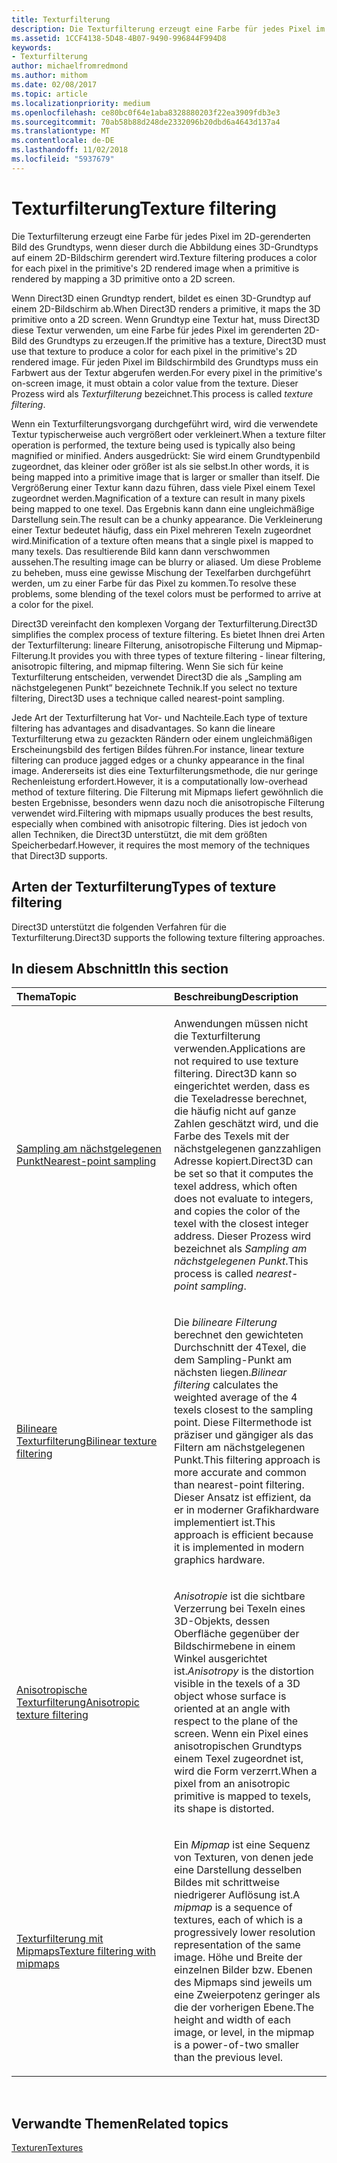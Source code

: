 ```yaml
---
title: Texturfilterung
description: Die Texturfilterung erzeugt eine Farbe für jedes Pixel im 2D-gerenderten Bild des Grundtyps, wenn dieser durch die Abbildung eines 3D-Grundtyps auf einem 2D-Bildschirm gerendert wird.
ms.assetid: 1CCF4138-5D48-4B07-9490-996844F994D8
keywords:
- Texturfilterung
author: michaelfromredmond
ms.author: mithom
ms.date: 02/08/2017
ms.topic: article
ms.localizationpriority: medium
ms.openlocfilehash: ce80bc0f64e1aba8328880203f22ea3909fdb3e3
ms.sourcegitcommit: 70ab58b88d248de2332096b20dbd6a4643d137a4
ms.translationtype: MT
ms.contentlocale: de-DE
ms.lasthandoff: 11/02/2018
ms.locfileid: "5937679"
---
```

# <a name="texture-filtering"></a><span data-ttu-id="6d2a0-104">Texturfilterung</span><span class="sxs-lookup"><span data-stu-id="6d2a0-104">Texture filtering</span></span>


<span data-ttu-id="6d2a0-105">Die Texturfilterung erzeugt eine Farbe für jedes Pixel im 2D-gerenderten Bild des Grundtyps, wenn dieser durch die Abbildung eines 3D-Grundtyps auf einem 2D-Bildschirm gerendert wird.</span><span class="sxs-lookup"><span data-stu-id="6d2a0-105">Texture filtering produces a color for each pixel in the primitive's 2D rendered image when a primitive is rendered by mapping a 3D primitive onto a 2D screen.</span></span>

<span data-ttu-id="6d2a0-106">Wenn Direct3D einen Grundtyp rendert, bildet es einen 3D-Grundtyp auf einem 2D-Bildschirm ab.</span><span class="sxs-lookup"><span data-stu-id="6d2a0-106">When Direct3D renders a primitive, it maps the 3D primitive onto a 2D screen.</span></span> <span data-ttu-id="6d2a0-107">Wenn Grundtyp eine Textur hat, muss Direct3D diese Textur verwenden, um eine Farbe für jedes Pixel im gerenderten 2D-Bild des Grundtyps zu erzeugen.</span><span class="sxs-lookup"><span data-stu-id="6d2a0-107">If the primitive has a texture, Direct3D must use that texture to produce a color for each pixel in the primitive's 2D rendered image.</span></span> <span data-ttu-id="6d2a0-108">Für jeden Pixel im Bildschirmbild des Grundtyps muss ein Farbwert aus der Textur abgerufen werden.</span><span class="sxs-lookup"><span data-stu-id="6d2a0-108">For every pixel in the primitive's on-screen image, it must obtain a color value from the texture.</span></span> <span data-ttu-id="6d2a0-109">Dieser Prozess wird als *Texturfilterung* bezeichnet.</span><span class="sxs-lookup"><span data-stu-id="6d2a0-109">This process is called *texture filtering*.</span></span>

<span data-ttu-id="6d2a0-110">Wenn ein Texturfilterungsvorgang durchgeführt wird, wird die verwendete Textur typischerweise auch vergrößert oder verkleinert.</span><span class="sxs-lookup"><span data-stu-id="6d2a0-110">When a texture filter operation is performed, the texture being used is typically also being magnified or minified.</span></span> <span data-ttu-id="6d2a0-111">Anders ausgedrückt: Sie wird einem Grundtypenbild zugeordnet, das kleiner oder größer ist als sie selbst.</span><span class="sxs-lookup"><span data-stu-id="6d2a0-111">In other words, it is being mapped into a primitive image that is larger or smaller than itself.</span></span> <span data-ttu-id="6d2a0-112">Die Vergrößerung einer Textur kann dazu führen, dass viele Pixel einem Texel zugeordnet werden.</span><span class="sxs-lookup"><span data-stu-id="6d2a0-112">Magnification of a texture can result in many pixels being mapped to one texel.</span></span> <span data-ttu-id="6d2a0-113">Das Ergebnis kann dann eine ungleichmäßige Darstellung sein.</span><span class="sxs-lookup"><span data-stu-id="6d2a0-113">The result can be a chunky appearance.</span></span> <span data-ttu-id="6d2a0-114">Die Verkleinerung einer Textur bedeutet häufig, dass ein Pixel mehreren Texeln zugeordnet wird.</span><span class="sxs-lookup"><span data-stu-id="6d2a0-114">Minification of a texture often means that a single pixel is mapped to many texels.</span></span> <span data-ttu-id="6d2a0-115">Das resultierende Bild kann dann verschwommen aussehen.</span><span class="sxs-lookup"><span data-stu-id="6d2a0-115">The resulting image can be blurry or aliased.</span></span> <span data-ttu-id="6d2a0-116">Um diese Probleme zu beheben, muss eine gewisse Mischung der Texelfarben durchgeführt werden, um zu einer Farbe für das Pixel zu kommen.</span><span class="sxs-lookup"><span data-stu-id="6d2a0-116">To resolve these problems, some blending of the texel colors must be performed to arrive at a color for the pixel.</span></span>

<span data-ttu-id="6d2a0-117">Direct3D vereinfacht den komplexen Vorgang der Texturfilterung.</span><span class="sxs-lookup"><span data-stu-id="6d2a0-117">Direct3D simplifies the complex process of texture filtering.</span></span> <span data-ttu-id="6d2a0-118">Es bietet Ihnen drei Arten der Texturfilterung: lineare Filterung, anisotropische Filterung und Mipmap-Filterung.</span><span class="sxs-lookup"><span data-stu-id="6d2a0-118">It provides you with three types of texture filtering - linear filtering, anisotropic filtering, and mipmap filtering.</span></span> <span data-ttu-id="6d2a0-119">Wenn Sie sich für keine Texturfilterung entscheiden, verwendet Direct3D die als „Sampling am nächstgelegenen Punkt“ bezeichnete Technik.</span><span class="sxs-lookup"><span data-stu-id="6d2a0-119">If you select no texture filtering, Direct3D uses a technique called nearest-point sampling.</span></span>

<span data-ttu-id="6d2a0-120">Jede Art der Texturfilterung hat Vor- und Nachteile.</span><span class="sxs-lookup"><span data-stu-id="6d2a0-120">Each type of texture filtering has advantages and disadvantages.</span></span> <span data-ttu-id="6d2a0-121">So kann die lineare Texturfilterung etwa zu gezackten Rändern oder einem ungleichmäßigen Erscheinungsbild des fertigen Biĺdes führen.</span><span class="sxs-lookup"><span data-stu-id="6d2a0-121">For instance, linear texture filtering can produce jagged edges or a chunky appearance in the final image.</span></span> <span data-ttu-id="6d2a0-122">Andererseits ist dies eine Texturfilterungsmethode, die nur geringe Rechenleistung erfordert.</span><span class="sxs-lookup"><span data-stu-id="6d2a0-122">However, it is a computationally low-overhead method of texture filtering.</span></span> <span data-ttu-id="6d2a0-123">Die Filterung mit Mipmaps liefert gewöhnlich die besten Ergebnisse, besonders wenn dazu noch die anisotropische Filterung verwendet wird.</span><span class="sxs-lookup"><span data-stu-id="6d2a0-123">Filtering with mipmaps usually produces the best results, especially when combined with anisotropic filtering.</span></span> <span data-ttu-id="6d2a0-124">Dies ist jedoch von allen Techniken, die Direct3D unterstützt, die mit dem größten Speicherbedarf.</span><span class="sxs-lookup"><span data-stu-id="6d2a0-124">However, it requires the most memory of the techniques that Direct3D supports.</span></span>

## <a name="span-idtypes-of-texture-filteringspanspan-idtypes-of-texture-filteringspanspan-idtypes-of-texture-filteringspantypes-of-texture-filtering"></a><span data-ttu-id="6d2a0-125"><span id="Types-of-texture-filtering"></span><span id="types-of-texture-filtering"></span><span id="TYPES-OF-TEXTURE-FILTERING"></span>Arten der Texturfilterung</span><span class="sxs-lookup"><span data-stu-id="6d2a0-125"><span id="Types-of-texture-filtering"></span><span id="types-of-texture-filtering"></span><span id="TYPES-OF-TEXTURE-FILTERING"></span>Types of texture filtering</span></span>


<span data-ttu-id="6d2a0-126">Direct3D unterstützt die folgenden Verfahren für die Texturfilterung.</span><span class="sxs-lookup"><span data-stu-id="6d2a0-126">Direct3D supports the following texture filtering approaches.</span></span>

## <a name="span-idin-this-sectionspanin-this-section"></a><span data-ttu-id="6d2a0-127"><span id="in-this-section"></span>In diesem Abschnitt</span><span class="sxs-lookup"><span data-stu-id="6d2a0-127"><span id="in-this-section"></span>In this section</span></span>


<table>
<colgroup>
<col width="50%" />
<col width="50%" />
</colgroup>
<thead>
<tr class="header">
<th align="left"><span data-ttu-id="6d2a0-128">Thema</span><span class="sxs-lookup"><span data-stu-id="6d2a0-128">Topic</span></span></th>
<th align="left"><span data-ttu-id="6d2a0-129">Beschreibung</span><span class="sxs-lookup"><span data-stu-id="6d2a0-129">Description</span></span></th>
</tr>
</thead>
<tbody>
<tr class="odd">
<td align="left"><p><a href="nearest-point-sampling.md"><span data-ttu-id="6d2a0-130">Sampling am nächstgelegenen Punkt</span><span class="sxs-lookup"><span data-stu-id="6d2a0-130">Nearest-point sampling</span></span></a></p></td>
<td align="left"><p><span data-ttu-id="6d2a0-131">Anwendungen müssen nicht die Texturfilterung verwenden.</span><span class="sxs-lookup"><span data-stu-id="6d2a0-131">Applications are not required to use texture filtering.</span></span> <span data-ttu-id="6d2a0-132">Direct3D kann so eingerichtet werden, dass es die Texeladresse berechnet, die häufig nicht auf ganze Zahlen geschätzt wird, und die Farbe des Texels mit der nächstgelegenen ganzzahligen Adresse kopiert.</span><span class="sxs-lookup"><span data-stu-id="6d2a0-132">Direct3D can be set so that it computes the texel address, which often does not evaluate to integers, and copies the color of the texel with the closest integer address.</span></span> <span data-ttu-id="6d2a0-133">Dieser Prozess wird bezeichnet als <em>Sampling am nächstgelegenen Punkt</em>.</span><span class="sxs-lookup"><span data-stu-id="6d2a0-133">This process is called <em>nearest-point sampling</em>.</span></span></p></td>
</tr>
<tr class="even">
<td align="left"><p><a href="bilinear-texture-filtering.md"><span data-ttu-id="6d2a0-134">Bilineare Texturfilterung</span><span class="sxs-lookup"><span data-stu-id="6d2a0-134">Bilinear texture filtering</span></span></a></p></td>
<td align="left"><p><span data-ttu-id="6d2a0-135">Die <em>bilineare Filterung</em> berechnet den gewichteten Durchschnitt der 4Texel, die dem Sampling-Punkt am nächsten liegen.</span><span class="sxs-lookup"><span data-stu-id="6d2a0-135"><em>Bilinear filtering</em> calculates the weighted average of the 4 texels closest to the sampling point.</span></span> <span data-ttu-id="6d2a0-136">Diese Filtermethode ist präziser und gängiger als das Filtern am nächstgelegenen Punkt.</span><span class="sxs-lookup"><span data-stu-id="6d2a0-136">This filtering approach is more accurate and common than nearest-point filtering.</span></span> <span data-ttu-id="6d2a0-137">Dieser Ansatz ist effizient, da er in moderner Grafikhardware implementiert ist.</span><span class="sxs-lookup"><span data-stu-id="6d2a0-137">This approach is efficient because it is implemented in modern graphics hardware.</span></span></p></td>
</tr>
<tr class="odd">
<td align="left"><p><a href="anisotropic-texture-filtering.md"><span data-ttu-id="6d2a0-138">Anisotropische Texturfilterung</span><span class="sxs-lookup"><span data-stu-id="6d2a0-138">Anisotropic texture filtering</span></span></a></p></td>
<td align="left"><p><span data-ttu-id="6d2a0-139"><em>Anisotropie</em> ist die sichtbare Verzerrung bei Texeln eines 3D-Objekts, dessen Oberfläche gegenüber der Bildschirmebene in einem Winkel ausgerichtet ist.</span><span class="sxs-lookup"><span data-stu-id="6d2a0-139"><em>Anisotropy</em> is the distortion visible in the texels of a 3D object whose surface is oriented at an angle with respect to the plane of the screen.</span></span> <span data-ttu-id="6d2a0-140">Wenn ein Pixel eines anisotropischen Grundtyps einem Texel zugeordnet ist, wird die Form verzerrt.</span><span class="sxs-lookup"><span data-stu-id="6d2a0-140">When a pixel from an anisotropic primitive is mapped to texels, its shape is distorted.</span></span></p></td>
</tr>
<tr class="even">
<td align="left"><p><a href="texture-filtering-with-mipmaps.md"><span data-ttu-id="6d2a0-141">Texturfilterung mit Mipmaps</span><span class="sxs-lookup"><span data-stu-id="6d2a0-141">Texture filtering with mipmaps</span></span></a></p></td>
<td align="left"><p><span data-ttu-id="6d2a0-142">Ein <em>Mipmap</em> ist eine Sequenz von Texturen, von denen jede eine Darstellung desselben Bildes mit schrittweise niedrigerer Auflösung ist.</span><span class="sxs-lookup"><span data-stu-id="6d2a0-142">A <em>mipmap</em> is a sequence of textures, each of which is a progressively lower resolution representation of the same image.</span></span> <span data-ttu-id="6d2a0-143">Höhe und Breite der einzelnen Bilder bzw. Ebenen des Mipmaps sind jeweils um eine Zweierpotenz geringer als die der vorherigen Ebene.</span><span class="sxs-lookup"><span data-stu-id="6d2a0-143">The height and width of each image, or level, in the mipmap is a power-of-two smaller than the previous level.</span></span></p></td>
</tr>
</tbody>
</table>

 

## <a name="span-idrelated-topicsspanrelated-topics"></a><span data-ttu-id="6d2a0-144"><span id="related-topics"></span>Verwandte Themen</span><span class="sxs-lookup"><span data-stu-id="6d2a0-144"><span id="related-topics"></span>Related topics</span></span>


[<span data-ttu-id="6d2a0-145">Texturen</span><span class="sxs-lookup"><span data-stu-id="6d2a0-145">Textures</span></span>](textures.md)

 

 




